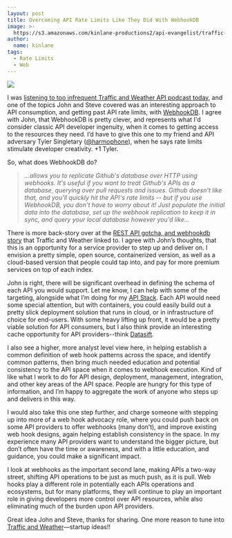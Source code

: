 ```yaml
---
layout: post
title: Overcoming API Rate Limits Like They Did With WebhookDB
image: >-
  https://s3.amazonaws.com/kinlane-productions2/api-evangelist/traffic-and-weather/Traffic-and-Weather.png
author:
  name: kinlane
tags:
  - Rate Limits
  - Web
---
```

[![](https://s3.amazonaws.com/kinlane-productions2/api-evangelist/traffic-and-weather/Traffic-and-Weather.png)](http://trafficandweather.io/)

I was [listening to too infrequent Traffic and Weather API podcast today](http://trafficandweather.io/posts/2015/3/19/episode-28-everybody-likes-to-listen-to-people-searching-for-things-on-twitter), and one of the topics John and Steve covered was an interesting approach to API consumption, and getting past API rate limits, with [WebhookDB](https://github.com/singingwolfboy/webhookdb). I agree with John, that WebhookDB is pretty clever, and represents what I'd consider classic API developer ingenuity, when it comes to getting access to the resources they need. I’d have to give this one to my friend and API adversary Tyler Singletary ([@harmophone](https://twitter.com/harmophone)), when he says rate limits stimulate developer creativity. +1 Tyler.

So, what does WebhookDB do?

> _...allows you to replicate Github's database over HTTP using webhooks. It's useful if you want to treat Github's APIs as a database, querying over pull requests and issues. Github doesn't like that, and you'll quickly hit the API's rate limits -- but if you use WebhookDB, you don't have to worry about it! Just populate the initial data into the database, set up the webhook replication to keep it in sync, and query your local database however you'd like..._

There is more back-story over at the [REST API gotcha, and webhookdb story](http://nedbatchelder.com/blog/201412/rest_api_gotcha_and_webhookdb.html) that Traffic and Weather linked to. I agree with John’s thoughts, that this is an opportunity for a service provider to step up and deliver on. I envision a pretty simple, open source, containerized version, as well as a cloud-based version that people could tap into, and pay for more premium services on top of each index.

John is right, there will be significant overhead in defining the schema of each API you would support. Let me know, I can help with some of the targeting, alongside what I’m doing for my [API Stack](http://theapistack.com). Each API would need some special attention, but with containers, you could easily build out a pretty slick deployment solution that runs in cloud, or in infrastructure of choice for end-users. With some heavy lifting up front, it would be a pretty viable solution for API consumers, but I also think provide an interesting cache opportunity for API providers--think [Datasift](http://datasift.com/).

I also see a higher, more analyst level view here, in helping establish a common definition of web hook patterns across the space, and identify common patterns, then bring much needed education and potential consistency to the API space when it comes to webhook execution. Kind of like what I work to do for API design, deployment, management, integration, and other key areas of the API space. People are hungry for this type of information, and I’m happy to aggregate the work of anyone who steps up and delivers in this way.

I would also take this one step further, and charge someone with stepping up into more of a web hook advocacy role, where you could push back on some API providers to offer webhooks (many don’t), and improve existing web hook designs, again helping establish consistency in the space. In my experience many API providers want to understand the bigger picture, but don’t often have the time or awareness, and with a little education, and guidance, you could make a significant impact.

I look at webhooks as the important second lane, making APIs a two-way street, shifting API operations to be just as much push, as it is pull. Web hooks play a different role in potentially each APIs operations and ecosystems, but for many platforms, they will continue to play an important role in giving developers more control over API resources, while also eliminating much of the burden upon API providers.

Great idea John and Steve, thanks for sharing. One more reason to tune into [Traffic and Weather](http://trafficandweather.io/)—startup ideas!!
